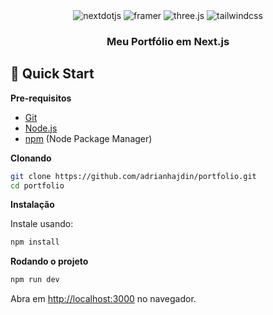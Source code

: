 <div align="center">

  <div>
    <img src="https://img.shields.io/badge/-Next_JS-black?style=for-the-badge&logoColor=white&logo=nextdotjs&color=000000" alt="nextdotjs" />
    <img src="https://img.shields.io/badge/-Framer-black?style=for-the-badge&logoColor=white&logo=framer&color=0055FF" alt="framer" />
    <img src="https://img.shields.io/badge/-Three_JS-black?style=for-the-badge&logoColor=white&logo=threedotjs&color=000000" alt="three.js" />
    <img src="https://img.shields.io/badge/-Tailwind_CSS-black?style=for-the-badge&logoColor=white&logo=tailwindcss&color=06B6D4" alt="tailwindcss" />
  </div>

  <h3 align="center">Meu Portfólio em Next.js</h3>

</div>



## <a name="quick-start">🤸 Quick Start</a>


**Pre-requisitos**


- [Git](https://git-scm.com/)
- [Node.js](https://nodejs.org/en)
- [npm](https://www.npmjs.com/) (Node Package Manager)

**Clonando**

```bash
git clone https://github.com/adrianhajdin/portfolio.git
cd portfolio
```

**Instalação**

Instale usando:

```bash
npm install
```

**Rodando o projeto**

```bash
npm run dev
```

Abra em [http://localhost:3000](http://localhost:3000) no navegador.


#
